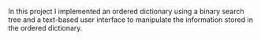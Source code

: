 In this project I implemented an ordered dictionary using a binary search tree and a text-based user interface to manipulate the information stored in the ordered dictionary.
